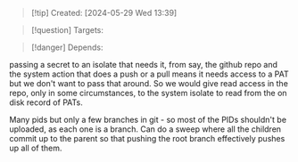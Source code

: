 
>[!tip] Created: [2024-05-29 Wed 13:39]

>[!question] Targets: 

>[!danger] Depends: 

passing a secret to an isolate that needs it, from say, the github repo and the system action that does a push or a pull means it needs access to a PAT but we don't want to pass that around.  So we would give read access in the repo, only in some circumstances, to the system isolate to read from the on disk record of PATs.


Many pids but only a few branches in git - so most of the PIDs shouldn't be uploaded, as each one is a branch.  Can do a sweep where all the children commit up to the parent so that pushing the root branch effectively pushes up all of them.